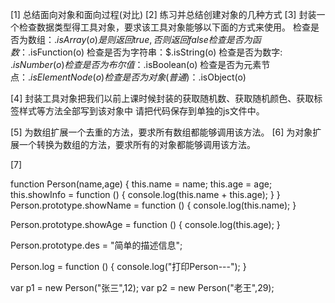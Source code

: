 [1] 总结面向对象和面向过程(对比)
[2] 练习并总结创建对象的几种方式
[3] 封装一个检查数据类型得工具对象，要求该工具对象能够以下面的方式来使用。
    检查是否为数组：$.isArray(o)  是则返回true,否则返回false
    检查是否为函数：$.isFunction(o)
    检查是否为字符串：$.isString(o)
    检查是否为数字: $.isNumber(o)
    检查是否为布尔值：$.isBoolean(o)
    检查是否为元素节点：$.isElementNode(o)
    检查是否为对象(普通)：$.isObject(o)


[4] 封装工具对象把我们以前上课时候封装的获取随机数、获取随机颜色、获取标签样式等方法全部写到该对象中
    请把代码保存到单独的js文件中。



[5] 为数组扩展一个去重的方法，要求所有数组都能够调用该方法。
[6] 为对象扩展一个转换为数组的方法，要求所有的对象都能够调用该方法。

[7] <!--练习：画出下面代码的原型图-->

  function Person(name,age) {
    this.name = name;
    this.age  = age;
    this.showInfo = function () {
      console.log(this.name + this.age);
    }
  }
  Person.prototype.showName = function () {
    console.log(this.name);
  }

  Person.prototype.showAge  = function () {
    console.log(this.age);
  }

  Person.prototype.des      = "简单的描述信息";

  Person.log = function () {
    console.log("打印Person---");
  }

  var p1 = new Person("张三",12);
  var p2 = new Person("老王",29);
